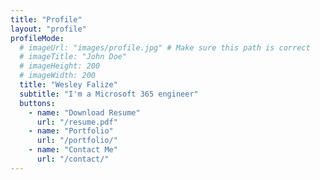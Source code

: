 ```yaml
---
title: "Profile"
layout: "profile"
profileMode:
  # imageUrl: "images/profile.jpg" # Make sure this path is correct
  # imageTitle: "John Doe"
  # imageHeight: 200
  # imageWidth: 200
  title: "Wesley Falize"
  subtitle: "I'm a Microsoft 365 engineer"
  buttons:
    - name: "Download Resume"
      url: "/resume.pdf"
    - name: "Portfolio"
      url: "/portfolio/"
    - name: "Contact Me"
      url: "/contact/"
---
```

